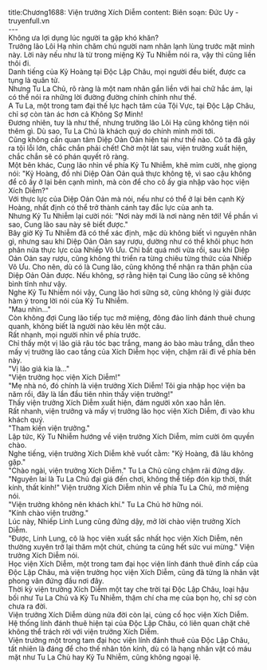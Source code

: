 title:Chương1688: Viện trưởng Xích Diễm
content:
Biên soạn: Đức Uy - truyenfull.vn<br>---<br>Không ưa lợi dụng lúc người ta gặp khó khăn?<br>Trưởng lão Lôi Hạ nhìn chăm chú người nam nhân lạnh lùng trước mặt mình này. Lời này nếu như là từ trong miệng Kỷ Tu Nhiễm nói ra, vậy thì cũng liền thôi đi.<br>Danh tiếng của Kỷ Hoàng tại Độc Lập Châu, mọi người đều biết, được ca tụng là quân tử.<br>Nhưng Tu La Chủ, rõ ràng là một nam nhân gắn liền với hai chữ hắc ám, lại có thể nói ra những lời đường đường chính chính như thế.<br>A Tu La, một trong tam đại thế lực hạch tâm của Tội Vực, tại Độc Lập Châu, chỉ sợ còn tàn ác hơn cả Không Sợ Minh!<br>Đương nhiên, tuy là như thế, nhưng trưởng lão Lôi Hạ cũng không tiện nói thêm gì. Dù sao, Tu La Chủ là khách quý do chính mình mời tới.<br>Cũng không cần quan tâm Diệp Oản Oản hiện tại như thế nào. Cô ta đã gây ra tội lỗi lớn, chắc chắn phải chết! Chờ một lát sau, viện trưởng xuất hiện, chắc chắn sẽ có phán quyết rõ ràng.<br>Một bên khác, Cung lão nhìn về phía Kỷ Tu Nhiễm, khẽ mỉm cười, nhẹ giọng nói: "Kỷ Hoàng, đồ nhi Diệp Oản Oản quả thực không tệ, vì sao cậu không để cô ấy ở lại bên cạnh mình, mà còn để cho cô ấy gia nhập vào học viện Xích Diễm?"<br>Với thực lực của Diệp Oản Oản mà nói, nếu như có thể ở lại bên cạnh Kỷ Hoàng, nhất định có thể trở thành cánh tay đắc lực của anh ta.<br>Nhưng Kỷ Tu Nhiễm lại cười nói: "Nơi này mới là nơi nàng nên tới! Về phần vì sao, Cung lão sau này sẽ biết được."<br>Bây giờ Kỷ Tu Nhiễm đã có thể xác định, mặc dù không biết vì nguyên nhân gì, nhưng sau khi Diệp Oản Oản say rượu, dường như có thể khôi phục hơn phân nửa thực lực của Nhiếp Vô Ưu. Chỉ bất quá mới vừa rồi, sau khi Diệp Oản Oản say rượu, cũng không thi triển ra từng chiêu từng thức của Nhiếp Vô Ưu. Cho nên, dù có là Cung lão, cũng không thể nhận ra thân phận của Diệp Oản Oản được. Nếu không, sợ rằng hiện tại Cung lão cũng sẽ không bình tĩnh như vậy.<br>Nghe Kỷ Tu Nhiễm nói vậy, Cung lão hơi sững sờ, cũng không lý giải được hàm ý trong lời nói của Kỷ Tu Nhiễm.<br>"Mau nhìn..."<br>Còn không đợi Cung lão tiếp tục mở miệng, đông đảo lính đánh thuê chung quanh, không biết là người nào kêu lên một câu.<br>Rất nhanh, mọi người nhìn về phía trước.<br>Chỉ thấy một vị lão giả râu tóc bạc trắng, mang áo bào màu trắng, dẫn theo mấy vị trưởng lão cao tầng của Xích Diễm học viện, chậm rãi đi về phía bên này.<br>"Vị lão giả kia là..."<br>"Viện trưởng học viện Xích Diễm!"<br>"Mẹ nhà nó, đó chính là viện trưởng Xích Diễm! Tôi gia nhập học viện ba năm rồi, đây là lần đầu tiên nhìn thấy viện trưởng!"<br>Thấy viện trưởng Xích Diễm xuất hiện, đám người xôn xao hẳn lên.<br>Rất nhanh, viện trưởng và mấy vị trưởng lão học viện Xích Diễm, đi vào khu khách quý.<br>"Tham kiến viện trưởng."<br>Lập tức, Kỷ Tu Nhiễm hướng về viện trưởng Xích Diễm, mỉm cười ôm quyền chào.<br>Nghe tiếng, viện trưởng Xích Diễm khẽ vuốt cằm: "Kỷ Hoàng, đã lâu không gặp."<br>"Chào ngài, viện trưởng Xích Diễm." Tu La Chủ cũng chậm rãi đứng dậy.<br>"Nguyên lai là Tu La Chủ đại giá đến chơi, không thể tiếp đón kịp thời, thất kính, thất kính!" Viện trưởng Xích Diễm nhìn về phía Tu La Chủ, mở miệng nói.<br>"Viện trưởng không nên khách khí." Tu La Chủ hờ hững nói.<br>"Kính chào viện trưởng."<br>Lúc này, Nhiếp Linh Lung cũng đứng dậy, mở lời chào viện trưởng Xích Diễm.<br>"Được, Linh Lung, cô là học viên xuất sắc nhất học viện Xích Diễm, nên thường xuyên trở lại thăm một chút, chúng ta cũng hết sức vui mừng." Viện trưởng Xích Diễm nói.<br>Học viện Xích Diễm, một trong tam đại học viện lính đánh thuê đỉnh cấp của Độc Lập Châu, mà viện trưởng học viện Xích Diễm, cũng đã từng là nhân vật phong vân đứng đầu nơi đây.<br>Thời kỳ viện trưởng Xích Diễm một tay che trời tại Độc Lập Châu, loại hậu bối như Tu La Chủ và Kỷ Tu Nhiễm, thậm chí cha mẹ của bọn họ, chỉ sợ còn chưa ra đời.<br>Viện trưởng Xích Diễm dùng nửa đời còn lại, củng cố học viện Xích Diễm. Hệ thống lính đánh thuê hiện tại của Độc Lập Châu, có liên quan chặt chẽ không thể trách rời với viện trưởng Xích Diễm.<br>Viện trưởng một trong tam đại học viện lính đánh thuê của Độc Lập Châu, tất nhiên là đáng để cho thế nhân tôn kính, dù có là hạng nhân vật có máu mặt như Tu La Chủ hay Kỷ Tu Nhiễm, cũng không ngoại lệ.